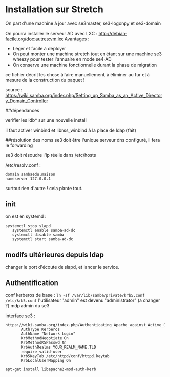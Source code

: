 # Installation sur Stretch
On part d'une machine à jour avec se3master, se3-logonpy et se3-domain

On pourra installer le serveur AD avec LXC :
http://debian-facile.org/doc:autres:vm:lxc
Avantages : 
* Léger et facile à déployer 
* On peut monter une machine stretch tout en étant sur une machine se3 wheezy pour tester l'annuaire en mode se4-AD
* On conserve une machine fonctionnelle durant la phase de migration 


ce fichier décrit les chose à faire manuellement, à éliminer au fur et à mesure de la construction du paquet !

source : 
https://wiki.samba.org/index.php/Setting_up_Samba_as_an_Active_Directory_Domain_Controller

##dépendances

verifier les ldb* sur une nouvelle install

il faut activer winbind et libnss_winbind à la place de ldap (fait)

##résolution des noms
se3 doit être l'unique serveur dns configuré, il fera le forwarding

se3 doit résoudre l'ip réelle dans /etc/hosts

/etc/resolv.conf : 
```
domain sambaedu.maison
nameserver 127.0.0.1
```
surtout rien d'autre ! cela plante tout.

## init
on est en systemd : 

```
systemctl stop slapd
   systemctl enable samba-ad-dc
   systemctl disable samba
   systemctl start samba-ad-dc
```
## modifs ultérieures depuis ldap
changer le port d'écoute de slapd, et lancer le service.

## Authentification
conf kerberos de base : `ln -sf /var/lib/samba/private/krb5.conf /etc/krb5.conf`
l'utilisateur "admin" est devenu "administrator"  (a changer ?) mdp admin du se3

interface se3 :

```
https://wiki.samba.org/index.php/Authenticating_Apache_against_Active_Directory
       AuthType Kerberos
       AuthName "Network Login"
       KrbMethodNegotiate On
       KrbMethodK5Passwd On
       KrbAuthRealms YOUR_REALM_NAME.TLD
       require valid-user
       Krb5KeyTab /etc/httpd/conf/httpd.keytab
       KrbLocalUserMapping On

apt-get install libapache2-mod-auth-kerb
```
